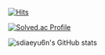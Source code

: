 [![Hits](https://hits.seeyoufarm.com/api/count/incr/badge.svg?url=https%3A%2F%2Fgithub.com%2Fsdiaeyu6n%2F&count_bg=%239DD2E3&title_bg=%23FDBAF2&icon=&icon_color=%23E7E7E7&title=hits&edge_flat=false)](https://hits.seeyoufarm.com)

[![Solved.ac Profile](http://mazassumnida.wtf/api/generate_badge?boj=nadia)](https://solved.ac/nadia)

![sdiaeyu6n's GitHub stats](https://github-readme-stats.vercel.app/api?username=sdiaeyu6n&show_icons=true&theme=dark)
<!-- ![Top Langs](https://github-readme-stats.vercel.app/api/top-langs/?username=sdiaeyu6n&layout=compact&theme=dark) -->


